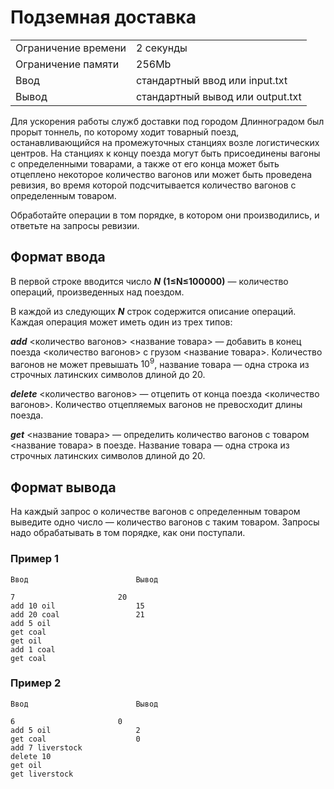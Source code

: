 # Подземная доставка

|  |  |
| --- | --- |
| Ограничение времени | 2 секунды |
| Ограничение памяти | 256Mb |
| Ввод | стандартный ввод или input.txt |
| Вывод | стандартный вывод или output.txt |

Для ускорения работы служб доставки под городом Длинноградом был прорыт тоннель, по которому ходит товарный поезд, останавливающийся на промежуточных станциях возле логистических центров. На станциях к концу поезда могут быть присоединены вагоны с определенными товарами, а также от его конца может быть отцеплено некоторое количество вагонов или может быть проведена ревизия, во время которой подсчитывается количество вагонов с определенным товаром.

Обработайте операции в том порядке, в котором они производились, и ответьте на запросы ревизии.
## Формат ввода
В первой строке вводится число **_N_** **(1≤N≤100000)** — количество операций, произведенных над поездом.

В каждой из следующих **_N_** строк содержится описание операций. Каждая операция может иметь один из трех типов:

**_add_** <количество вагонов> <название товара> — добавить в конец поезда <количество вагонов> с грузом <название товара>. Количество вагонов не может превышать $10^9$, название товара — одна строка из строчных латинских символов длиной до 20.

**_delete_** <количество вагонов> — отцепить от конца поезда <количество вагонов>. Количество отцепляемых вагонов не превосходит длины поезда.

**_get_** <название товара> — определить количество вагонов с товаром <название товара> в поезде. Название товара — одна строка из строчных латинских символов длиной до 20.

## Формат вывода
На каждый запрос о количестве вагонов с определенным товаром выведите одно число — количество вагонов с таким товаром. Запросы надо обрабатывать в том порядке, как они поступали.
### Пример 1
```
Ввод						Вывод

7						20
add 10 oil					15
add 20 coal					21
add 5 oil
get coal
get oil
add 1 coal
get coal
```

### Пример 2
```
Ввод						Вывод

6						0
add 5 oil					2
get coal					0
add 7 liverstock
delete 10
get oil
get liverstock
```
